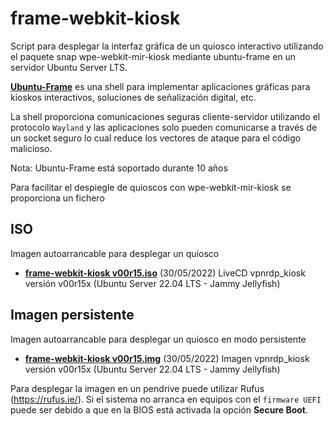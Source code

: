 # frame-webkit-kiosk

Script para desplegar la interfaz gráfica de un quiosco interactivo  utilizando el paquete snap wpe-webkit-mir-kiosk mediante ubuntu-frame en un servidor Ubuntu Server LTS.

[**Ubuntu-Frame**](https://mir-server.io/ubuntu-frame) es una shell para implementar aplicaciones gráficas para kioskos interactivos, soluciones de señalización digital, etc. 

La shell proporciona comunicaciones seguras cliente-servidor utilizando el protocolo ```Wayland``` y las aplicaciones solo pueden comunicarse a través de un socket seguro lo cual reduce los vectores de ataque para el código malicioso.


Nota: Ubuntu-Frame está soportado durante 10 años

Para facilitar el despiegle de quioscos con wpe-webkit-mir-kiosk se proporciona un fichero

## ISO

Imagen autoarrancable para desplegar un quiosco 

- [**frame-webkit-kiosk v00r15.iso**](https://drive.google.com/file/d/1CTjsEu1P-FKhqsFZhKAX96KomY4V4O2X/view?usp=sharing) (30/05/2022) LiveCD vpnrdp_kiosk versión v00r15x (Ubuntu Server 22.04 LTS - Jammy Jellyfish) 

## Imagen persistente 

Imagen autoarrancable para desplegar un quiosco en modo persistente 

- [**frame-webkit-kiosk v00r15.img**]([https://drive.google.com/file/d/1LamVRNLVf6TLbZDtFnwinqxieP5Vl9IG/view?usp=sharing](https://drive.google.com/file/d/1dC2_25N0Mtdn8ElkGLaiev-IjHmpo5KX/view?usp=sharing)) (30/05/2022) Imagen vpnrdp_kiosk versión v00r15x (Ubuntu Server 22.04 LTS - Jammy Jellyfish)

Para desplegar la imagen en un pendrive puede utilizar Rufus (https://rufus.ie/). 
Si el sistema no arranca en equipos con el ```firmware UEFI``` puede ser debido a que en la BIOS está activada la opción **Secure Boot**.



